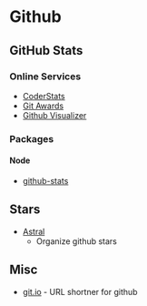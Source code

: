 # Github


## GitHub Stats

### Online Services

- [CoderStats](https://coderstats.net)
- [Git Awards](http://git-awards.com)
- [Github Visualizer](http://ghv.artzub.com)

### Packages

#### Node

- [github-stats](https://www.npmjs.com/package/github-stats)

## Stars

- [Astral](https://astralapp.com/)
    - Organize github stars

## Misc

- [git.io](https://git.io/) - URL shortner for github

